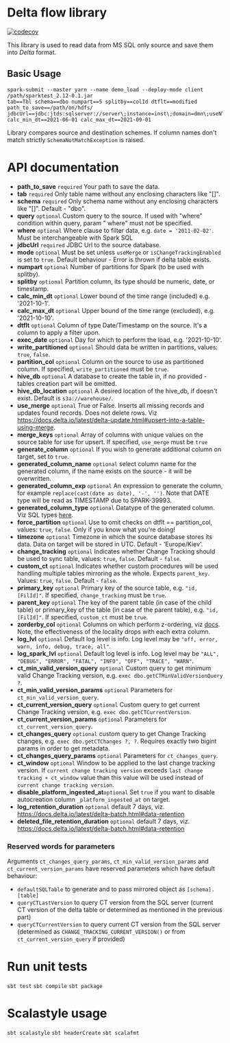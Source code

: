 # Delta flow library

[![codecov](https://codecov.io/github/Temabit-FOZZY-Group/mirroring/branch/develop/graph/badge.svg?token=HT36LXMF80)](https://codecov.io/github/Temabit-FOZZY-Group/mirroring)

This library is used to read data from MS SQL only source and save them into _Delta_ format.

## Basic Usage

```shell script
spark-submit --master yarn --name demo_load --deploy-mode client /path/sparktest_2.12-0.1.jar
tab==Tbl schema==dbo numpart==5 splitby==colId dtflt==modified path_to_save==/path/on/hdfs/
jdbcUrl==jdbc:jtds:sqlserver://server\;instance=inst\;domain=dmn\;useNTLMv2=true\;user=usr\;databasename=db\;password=****** calc_min_dt==2021-06-01 calc_max_dt==2021-09-01
```

Library compares source and destination schemes. If column names don't match strictly `SchemaNotMatchException` is raised.

# API documentation

* **path_to_save**          `required` Your path to save the data.
* **tab**                   `required` Only table name without any enclosing characters like "[]".
* **schema**                `required` Only schema name without any enclosing characters like "[]". Default - "dbo".
* **query**                 `optional` Custom query to the source. If used with "where" condition within query, param "
  where" must not be specified.
* **where**                 `optional` Where clause to filter data, e.g. `date = '2011-02-02'`. Must be interchangeable
  with Spark SQL
* **jdbcUrl**               `required` JDBC Url to the source database.
* **mode**                  `optional` Must be set unless `useMerge` or `isChangeTrackingEnabled` is set to `true`.
  Default behaviour - Error is thrown if delta table exists.
* **numpart**               `optional` Number of partitions for Spark (to be used with splitby).
* **splitby**               `optional` Partition column, its type should be numeric, date, or timestamp.
* **calc_min_dt**           `optional` Lower bound of the time range (included) e.g. '2021-10-1'.
* **calc_max_dt**           `optional` Upper bound of the time range (excluded), e.g. '2021-10-10'.
* **dtflt**                 `optional` Column of type Date/Timestamp on the source. It's a column to apply a filter
  upon.
* **exec_date**             `optional` Day for which to perform the load, e.g. '2021-10-10'.
* **write_partitioned**     `optional` Should data be written in partitions, values: `true`, `false`.
* **partition_col**         `optional` Column on the source to use as partitioned column. If
  specified, `write_partitioned` must be `true`.
* **hive_db**               `optional` A database to create the table in, if no provided - tables creation part will be
  omitted.
* **hive_db_location**      `optional` A desired location of the hive_db, if doesn't exist. Default
  is `s3a://warehouse/`.
* **use_merge**             `optional` True or False. Inserts all missing records and updates found records. Does not
  delete rows. Viz https://docs.delta.io/latest/delta-update.html#upsert-into-a-table-using-merge.
* **merge_keys**            `optional` Array of columns with unique values on the source table for use for upsert. If
  specified, `use_merge` must be `true`
* **generate_column**       `optional` If you wish to generate additional column on target, set to `true`.
* **generated_column_name** `optional` select column name for the generated column, if the name exists on the source -
  it will be overwritten.
* **generated_column_exp**  `optional` An expression to generate the column, for
  example `replace(cast(date as date), '-', '')`. Note that DATE type will be read as TIMESTAMP due to SPARK-39993.
* **generated_column_type** `optional` Datatype of the generated column. Viz SQL
  types [here](https://spark.apache.org/docs/latest/sql-ref-datatypes.html#supported-data-types).
* **force_partition**       `optional` Use to omit checks on dtflt == partition_col, values: `true`, `false`. Only if
  you know what you're doing!
* **timezone**              `optional` Timezone in which the source database stores its data. Data on target will be
  stored in UTC. Default - 'Europe/Kiev'.
* **change_tracking**       `optional` Indicates whether Change Tracking should be used to sync table,
  values: `true`, `false`. Default - `false`.
* **custom_ct**             `optional` Indicates whether custom procedures will be used handling multiple tables
  mirroring as the whole. Expects `parent_key`. Values: `true`, `false`. Default - `false`.
* **primary_key**           `optional` Primary key of the source table, e.g. `"id,[FilId]"`. If
  specified, `change_tracking` must be `true`.
* **parent_key**            `optional` The key of the parent table (in case of the child table) or
  primary_key of the table (in case of the parent table), e.g. `"id,[FilId]"`.
  If specified, `custom_ct` must be `true`.
* **zorderby_col**          `optional` Columns on which perform z-ordering,
  viz [docs](https://docs.delta.io/2.0.0/optimizations-oss.html#z-ordering-multi-dimensional-clustering). Note, the
  effectiveness of the locality drops with each extra column.
* **log_lvl**               `optional` Default log level is info. Log level may
  be `"off, error, warn, info, debug, trace, all"`.
* **log_spark_lvl**         `optional` Default log level is info. Log level may
  be `"ALL", "DEBUG", "ERROR", "FATAL", "INFO", "OFF", "TRACE", "WARN"`.
* **ct_min_valid_version_query**  `optional` Custom query to get minimum valid Change Tracking version,
  e.g. `exec dbo.getCTMinValidVersionQuery ?`.
* **ct_min_valid_version_params** `optional` Parameters for `ct_min_valid_version_query`.
* **ct_current_version_query**      `optional` Custom query to get current Change Tracking version,
  e.g. `exec dbo.getCTCurrentVersion`.
* **ct_current_version_params**      `optional` Parameters for `ct_current_version_query`.
* **ct_changes_query**            `optional` custom query to get Change Tracking changes,
  e.g. `exec dbo.getCTChanges ?, ?`. Requires exactly two bigint params in order to get metadata.
* **ct_changes_query_params**     `optional` Parameters for `ct_changes_query`.
* **ct_window**     `optional` Window to be applied to the last change tracking version.
  If `current change tracking version` exceeds `last change tracking + ct_window` value than this value
  will be used instead of `current change tracking version`.
* **disable_platform_ingested_at**`optional` Set `true` if you want to disable autocreation
  column `_platform_ingested_at` on target.
* **log_retention_duration**      `optional` default 7 days,
  viz. https://docs.delta.io/latest/delta-batch.html#data-retention
* **deleted_file_retention_duration**      `optional` default 7 days,
  viz. https://docs.delta.io/latest/delta-batch.html#data-retention

### Reserved words for parameters

Arguments `ct_changes_query_params`, `ct_min_valid_version_params` and `ct_current_version_params` have reserved
parameters which have default behaviour:

- `defaultSQLTable` to generate and to pass mirrored object as `[schema].[table]`
- `queryCTLastVersion` to query CT version from the SQL server (current CT version of the delta table or determined as
  mentioned in the previous part)
- `queryCTCurrentVersion` to query current CT version from the SQL server (determined
  as `CHANGE_TRACKING_CURRENT_VERSION()` or from `ct_current_version_query` if provided)

# Run unit tests

`sbt test`
`sbt compile`
`sbt package`

# Scalastyle usage

`sbt scalastyle`
`sbt headerCreate`
`sbt scalafmt`
